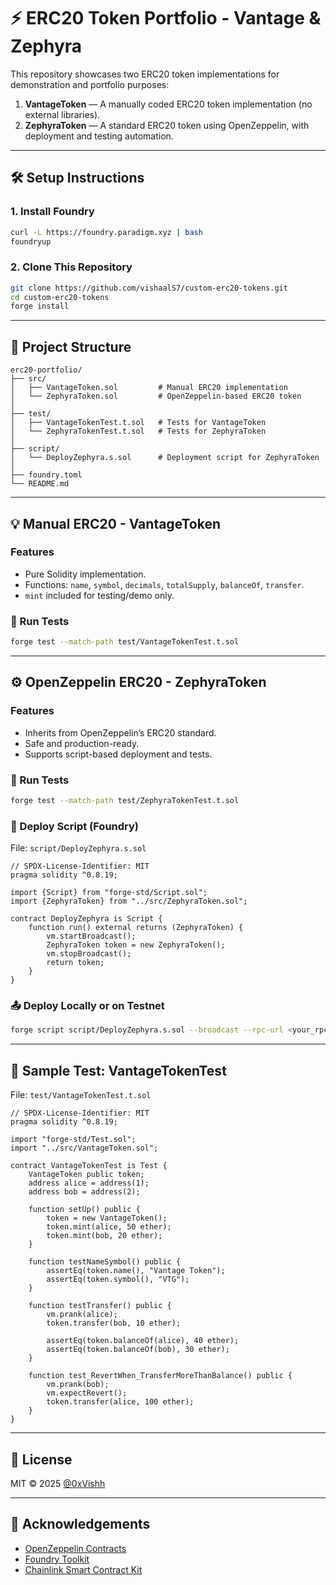 
# ⚡ ERC20 Token Portfolio - Vantage & Zephyra

This repository showcases two ERC20 token implementations for demonstration and portfolio purposes:

1. **VantageToken** — A manually coded ERC20 token implementation (no external libraries).
2. **ZephyraToken** — A standard ERC20 token using OpenZeppelin, with deployment and testing automation.

---

## 🛠️ Setup Instructions

### 1. Install Foundry
```bash
curl -L https://foundry.paradigm.xyz | bash
foundryup
```

### 2. Clone This Repository
```bash
git clone https://github.com/vishaalS7/custom-erc20-tokens.git
cd custom-erc20-tokens
forge install
```

---

## 📁 Project Structure

```
erc20-portfolio/
├── src/
│   ├── VantageToken.sol         # Manual ERC20 implementation
│   └── ZephyraToken.sol         # OpenZeppelin-based ERC20 token
│
├── test/
│   ├── VantageTokenTest.t.sol   # Tests for VantageToken
│   └── ZephyraTokenTest.t.sol   # Tests for ZephyraToken
│
├── script/
│   └── DeployZephyra.s.sol      # Deployment script for ZephyraToken
│
├── foundry.toml
└── README.md
```

---

## 💡 Manual ERC20 - VantageToken

### Features
- Pure Solidity implementation.
- Functions: `name`, `symbol`, `decimals`, `totalSupply`, `balanceOf`, `transfer`.
- `mint` included for testing/demo only.

### 🔬 Run Tests
```bash
forge test --match-path test/VantageTokenTest.t.sol
```

---

## ⚙️ OpenZeppelin ERC20 - ZephyraToken

### Features
- Inherits from OpenZeppelin’s ERC20 standard.
- Safe and production-ready.
- Supports script-based deployment and tests.

### 🧪 Run Tests
```bash
forge test --match-path test/ZephyraTokenTest.t.sol
```

### 🚀 Deploy Script (Foundry)
File: `script/DeployZephyra.s.sol`
```solidity
// SPDX-License-Identifier: MIT
pragma solidity ^0.8.19;

import {Script} from "forge-std/Script.sol";
import {ZephyraToken} from "../src/ZephyraToken.sol";

contract DeployZephyra is Script {
    function run() external returns (ZephyraToken) {
        vm.startBroadcast();
        ZephyraToken token = new ZephyraToken();
        vm.stopBroadcast();
        return token;
    }
}
```

### 📤 Deploy Locally or on Testnet
```bash
forge script script/DeployZephyra.s.sol --broadcast --rpc-url <your_rpc_url> --private-key <your_private_key>
```

---

## 🧪 Sample Test: VantageTokenTest

File: `test/VantageTokenTest.t.sol`

```solidity
// SPDX-License-Identifier: MIT
pragma solidity ^0.8.19;

import "forge-std/Test.sol";
import "../src/VantageToken.sol";

contract VantageTokenTest is Test {
    VantageToken public token;
    address alice = address(1);
    address bob = address(2);

    function setUp() public {
        token = new VantageToken();
        token.mint(alice, 50 ether);
        token.mint(bob, 20 ether);
    }

    function testNameSymbol() public {
        assertEq(token.name(), "Vantage Token");
        assertEq(token.symbol(), "VTG");
    }

    function testTransfer() public {
        vm.prank(alice);
        token.transfer(bob, 10 ether);

        assertEq(token.balanceOf(alice), 40 ether);
        assertEq(token.balanceOf(bob), 30 ether);
    }

    function test_RevertWhen_TransferMoreThanBalance() public {
        vm.prank(bob);
        vm.expectRevert();
        token.transfer(alice, 100 ether);
    }
}
```

---

## 📄 License

MIT © 2025 [@0xVishh](https://github.com/vishaalS7)

---

## 🙌 Acknowledgements

- [OpenZeppelin Contracts](https://github.com/OpenZeppelin/openzeppelin-contracts)
- [Foundry Toolkit](https://book.getfoundry.sh/)
- [Chainlink Smart Contract Kit](https://docs.chain.link/smart-contracts)

